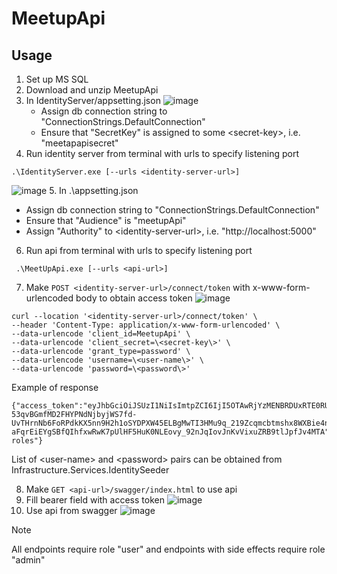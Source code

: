 # MeetupApi
## Usage 
1. Set up MS SQL
2. Download and unzip MeetupApi 
3. In IdentityServer/appsetting.json
![image](https://github.com/GloomyFoodeater/MeetupApi/assets/46320298/e698a788-ca88-4f16-a45e-d0f15c2800cc)
   - Assign db connection string to "ConnectionStrings.DefaultConnection"
   - Ensure that "SecretKey" is assigned to some \<secret-key\>, i.e. "meetapapisecret"
5. Run identity server from terminal with urls to specify listening port 
```
.\IdentityServer.exe [--urls <identity-server-url>]
```
![image](https://github.com/GloomyFoodeater/MeetupApi/assets/46320298/e135b2b4-179b-44ce-80cf-f4b9af15ebc6)
5. In .\appsetting.json
   - Assign db connection string to "ConnectionStrings.DefaultConnection"
   - Ensure that "Audience" is "meetupApi"
   - Assign "Authority" to \<identity-server-url\>, i.e. "http://localhost:5000"
6. Run api from terminal with urls to specify listening port 
```
 .\MeetUpApi.exe [--urls <api-url>]
```
7. Make ```POST <identity-server-url>/connect/token``` with x-www-form-urlencoded body to obtain access token
![image](https://github.com/GloomyFoodeater/MeetupApi/assets/46320298/ca8840fa-7433-4e1a-910a-420260f748ab)
```
curl --location '<identity-server-url>/connect/token' \
--header 'Content-Type: application/x-www-form-urlencoded' \
--data-urlencode 'client_id=MeetupApi' \
--data-urlencode 'client_secret=\<secret-key\>' \
--data-urlencode 'grant_type=password' \
--data-urlencode 'username=\<user-name\>' \
--data-urlencode 'password=\<password\>'
```
Example of response
```
{"access_token":"eyJhbGciOiJSUzI1NiIsImtpZCI6IjI5OTAwRjYzMENBRDUxRTE0RUQ3QzIxMTU3RjBDNEM2IiwidHlwIjoiYXQrand0In0.eyJuYmYiOjE2OTk5NjY4NjcsImV4cCI6MTY5OTk3MDQ2NywiaXNzIjoiaHR0cDovL2xvY2FsaG9zdDo1MTAwIiwiYXVkIjoibWVldHVwQXBpIiwiY2xpZW50X2lkIjoiTWVldHVwQXBpIiwic3ViIjoiZWY5YWE4YzQtNjExOC00NDI5LWJhMmMtNTAwZWQ2MGVmNDFmIiwiYXV0aF90aW1lIjoxNjk5OTY2ODY3LCJpZHAiOiJsb2NhbCIsInJvbGUiOlsiYWRtaW4iLCJ1c2VyIl0sImp0aSI6IkVCMTA4NjA2M0JCMkY0NDQ0MDdFMkEwNUUwQTEzNDFBIiwiaWF0IjoxNjk5OTY2ODY3LCJzY29wZSI6WyJvcGVuaWQiLCJyb2xlcyJdLCJhbXIiOlsicHdkIl19.iSoy2wxclENaoV1IIZdaW0b5Dsd8ESyCAs__XU45ZNpj2ywNrDpFZ2QxQvykXY6pwJU9wV7a2QZzJfgUQbTqTZFuDXPuSdV6NvKIowPXKK_tXhWJegNTVTCMMCa7ru_RVOJC9rtHH0H-53qvBGmfMD2FHYPNdNjbyjWS7fd-UvTHrnNb6FoRPdkKX5nn9H2h1oSYDPXW45ELBgMwTI3HMu9q_219Zcqmcbtmshx8WXBie4ngKGPE2DEGziJdqUOio4mDWQv8vs19Q7c-aFqrEiEYgSBfQIhfxwRwK7pUlHF5HuK0NLEovy_92nJqIovJnKvVixuZRB9tlJpfJv4MTA","expires_in":3600,"token_type":"Bearer","scope":"openid roles"}
```

 List of \<user-name\> and \<password\> pairs can be obtained from Infrastructure.Services.IdentitySeeder

8. Make ```GET <api-url>/swagger/index.html``` to use api
9. Fill bearer field with access token
![image](https://github.com/GloomyFoodeater/MeetupApi/assets/46320298/2fcaadbd-d6b2-4f40-a4ce-9609913994fb)
11. Use api from swagger
![image](https://github.com/GloomyFoodeater/MeetupApi/assets/46320298/60486f5e-06e4-47f2-a68c-fce8bbe6d307)
> [!NOTE]
> All endpoints require role "user" and endpoints with side effects require role "admin"
